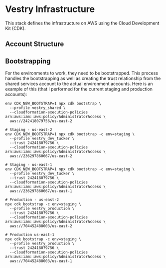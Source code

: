 # Vestry Infrastructure

This stack defines the infrastructure on AWS using the Cloud Development Kit (CDK).

## Account Structure



## Bootstrapping

For the environments to work, they need to be bootstrapped. This process handles the bootstrapping as well as creating the trust relationship from the shared services account to the actual environment accounts.  Here is an example of this (that I performed for the current staging and production accounts):

```
env CDK_NEW_BOOTSTRAP=1 npx cdk bootstrap \
  --profile vestry_shared \
  --cloudformation-execution-policies arn:aws:iam::aws:policy/AdministratorAccess \
  aws://242418079756/us-east-2

# Staging - us-east-2
env CDK_NEW_BOOTSTRAP=1 npx cdk bootstrap -c env=staging \
  --profile vestry_dev_tucker \
  --trust 242418079756 \
  --cloudformation-execution-policies arn:aws:iam::aws:policy/AdministratorAccess \
  aws://236297860667/us-east-2

# Staging - us-east-1
env CDK_NEW_BOOTSTRAP=1 npx cdk bootstrap -c env=staging \
  --profile vestry_dev_tucker \
  --trust 242418079756 \
  --cloudformation-execution-policies arn:aws:iam::aws:policy/AdministratorAccess \
  aws://236297860667/us-east-1

# Production - us-east-2
npx cdk bootstrap -c env=staging \
  --profile vestry_production \
  --trust 242418079756 \
  --cloudformation-execution-policies arn:aws:iam::aws:policy/AdministratorAccess \
  aws://704452488003/us-east-2

# Production us-east-1
npx cdk bootstrap -c env=staging \
  --profile vestry_production \
  --trust 242418079756 \
  --cloudformation-execution-policies arn:aws:iam::aws:policy/AdministratorAccess \
  aws://704452488003/us-east-1
```
